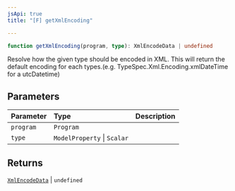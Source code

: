 ```yaml
---
jsApi: true
title: "[F] getXmlEncoding"

---
```

```ts
function getXmlEncoding(program, type): XmlEncodeData | undefined
```

Resolve how the given type should be encoded in XML.
This will return the default encoding for each types.(e.g. TypeSpec.Xml.Encoding.xmlDateTime for a utcDatetime)

## Parameters

| Parameter | Type | Description |
| :------ | :------ | :------ |
| `program` | `Program` |  |
| `type` | `ModelProperty` \| `Scalar` |  |

## Returns

[`XmlEncodeData`](../interfaces/XmlEncodeData.md) \| `undefined`
